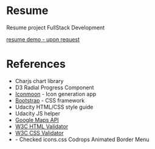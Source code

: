 <h1>Resume</h1>
<p>Resume project FullStack Development </p>
<p><a href="#">resume demo - upon request</a></p>

<h1>References</h1>
<ul>
	<li>Charjs chart library</li>
	<li>D3 Radial Progress Component</li>
	<li><a href="https://icomoon.io/app/#/select">Iconmoon</a> - Icon generation app</li>
	<li><a href="http://getbootstrap.com/">Bootstrap</a> - CSS framework</li>
	<li>Udacity HTML/CSS style guide</li>
	<li>Udacity JS helper</li>
	<li><a href="https://developers.google.com/maps/documentation/javascript/tutorial">Google Maps API</a></li>
	<li><a href="http://validator.w3.org/">W3C HTML Validator</a></li>
	<li><a href="http://jigsaw.w3.org/css-validator/">W3C CSS Validator</a></li>
	<li> - Checked icons.css Codrops Animated Border Menu</li>
</ul>

